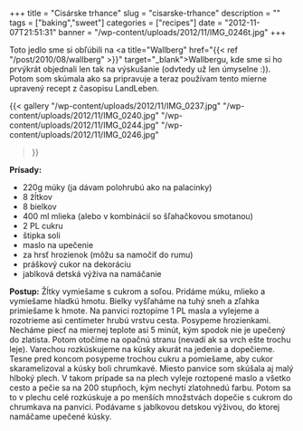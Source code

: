 +++
title = "Cisárske trhance"
slug = "cisarske-trhance"
description = ""
tags = ["baking","sweet"]
categories = ["recipes"]
date = "2012-11-07T21:51:31"
banner = "/wp-content/uploads/2012/11/IMG_0246t.jpg"
+++

Toto jedlo sme si obľúbili na <a title="Wallberg" href="{{< ref "/post/2010/08/wallberg" >}}" target="_blank">Wallbergu</a>, kde sme si ho prvýkrát objednali len tak na výskušanie (odvtedy už len úmyselne :)). Potom som skúmala ako sa pripravuje a teraz používam tento mierne upravený recept z časopisu LandLeben.

{{< gallery
    "/wp-content/uploads/2012/11/IMG_0237.jpg"
    "/wp-content/uploads/2012/11/IMG_0240.jpg"
    "/wp-content/uploads/2012/11/IMG_0244.jpg"
    "/wp-content/uploads/2012/11/IMG_0246.jpg"
>}}

**Prísady:**  

* 220g múky (ja dávam polohrubú ako na palacinky)
* 8 žĺtkov
* 8 bielkov
* 400 ml mlieka (alebo v kombinácií so šľahačkovou smotanou)
* 2 PL cukru
* štipka soli
* maslo na upečenie
* za hrsť hrozienok (môžu sa namočiť do rumu)
* práškový cukor na dekoráciu
* jablková detská výživa na namáčanie

**Postup:**
Žĺtky vymiešame s cukrom a soľou. Pridáme múku, mlieko a vymiešame hladkú hmotu. Bielky vyšľaháme na
tuhý sneh a zľahka primiešame k hmote. Na panvici roztopíme 1 PL masla a vylejeme a rozotrieme asi
centimeter hrubú vrstvu cesta. Posypeme hrozienkami. Necháme piecť na miernej teplote asi 5 minút,
kým spodok nie je upečený do zlatista. Potom otočíme na opačnú stranu (nevadí ak sa vrch ešte
trochu leje). Varechou rozkúskujeme na kúsky akurát na jedenie a dopečieme. Tesne pred koncom
posypeme trochou cukru a pomiešame, aby cukor skaramelizoval a kúsky boli chrumkavé. Miesto panvice
som skúšala aj malý hlboký plech. V takom prípade sa na plech vyleje roztopené maslo a všetko cesto
a pečie sa na 200 stupňoch, kým nechytí zlatohnedú farbu. Potom sa to v plechu celé rozkúskuje a po
menších množstvách dopečie s cukrom do chrumkava na panvici. Podávame s jablkovou detskou výživou,
do ktorej namáčame upečené kúsky.
